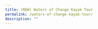 ```yaml
---
title: (NEW) Waters of Change Kayak Tour
permalink: /waters-of-change-kayak-tour/
description: ""
---
```

